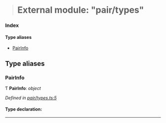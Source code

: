 > # External module: "pair/types"

### Index

#### Type aliases

* [PairInfo](_pair_types_.md#pairinfo)

## Type aliases

###  PairInfo

Ƭ **PairInfo**: *object*

*Defined in [pair/types.ts:5](url)*

#### Type declaration:

___